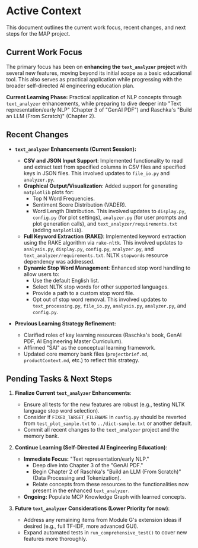 # Active Context

This document outlines the current work focus, recent changes, and next steps for the MAP project.

## Current Work Focus

The primary focus has been on **enhancing the `text_analyzer` project** with several new features, moving beyond its initial scope as a basic educational tool. This also serves as practical application while progressing with the broader self-directed AI engineering education plan.

**Current Learning Phase:** Practical application of NLP concepts through `text_analyzer` enhancements, while preparing to dive deeper into "Text representation/early NLP" (Chapter 3 of "GenAI PDF") and Raschka's "Build an LLM (From Scratch)" (Chapter 2).

## Recent Changes

*   **`text_analyzer` Enhancements (Current Session):**
    *   **CSV and JSON Input Support**: Implemented functionality to read and extract text from specified columns in CSV files and specified keys in JSON files. This involved updates to `file_io.py` and `analyzer.py`.
    *   **Graphical Output/Visualization**: Added support for generating `matplotlib` plots for:
        *   Top N Word Frequencies.
        *   Sentiment Score Distribution (VADER).
        *   Word Length Distribution.
        This involved updates to `display.py`, `config.py` (for plot settings), `analyzer.py` (for user prompts and plot generation calls), and `text_analyzer/requirements.txt` (adding `matplotlib`).
    *   **Full Keyword Extraction (RAKE)**: Implemented keyword extraction using the RAKE algorithm via `rake-nltk`. This involved updates to `analysis.py`, `display.py`, `config.py`, `analyzer.py`, and `text_analyzer/requirements.txt`. NLTK `stopwords` resource dependency was addressed.
    *   **Dynamic Stop Word Management**: Enhanced stop word handling to allow users to:
        *   Use the default English list.
        *   Select NLTK stop words for other supported languages.
        *   Provide a path to a custom stop word file.
        *   Opt out of stop word removal.
        This involved updates to `text_processing.py`, `file_io.py`, `analysis.py`, `analyzer.py`, and `config.py`.

*   **Previous Learning Strategy Refinement:**
    *   Clarified roles of key learning resources (Raschka's book, GenAI PDF, AI Engineering Master Curriculum).
    *   Affirmed "SAI" as the conceptual learning framework.
    *   Updated core memory bank files (`projectbrief.md`, `productContext.md`, etc.) to reflect this strategy.

## Pending Tasks & Next Steps

1.  **Finalize Current `text_analyzer` Enhancements**:
    *   Ensure all tests for the new features are robust (e.g., testing NLTK language stop word selection).
    *   Consider if `FIXED_TARGET_FILENAME` in `config.py` should be reverted from `test_plot_sample.txt` to `../dict-sample.txt` or another default.
    *   Commit all recent changes to the `text_analyzer` project and the memory bank.

2.  **Continue Learning (Self-Directed AI Engineering Education)**:
    *   **Immediate Focus:** "Text representation/early NLP."
        *   Deep dive into Chapter 3 of the "GenAI PDF."
        *   Begin Chapter 2 of Raschka's "Build an LLM (From Scratch)" (Data Processing and Tokenization).
        *   Relate concepts from these resources to the functionalities now present in the enhanced `text_analyzer`.
    *   **Ongoing:** Populate MCP Knowledge Graph with learned concepts.

3.  **Future `text_analyzer` Considerations (Lower Priority for now)**:
    *   Address any remaining items from Module G's extension ideas if desired (e.g., full TF-IDF, more advanced GUI).
    *   Expand automated tests in `run_comprehensive_test()` to cover new features more thoroughly.
